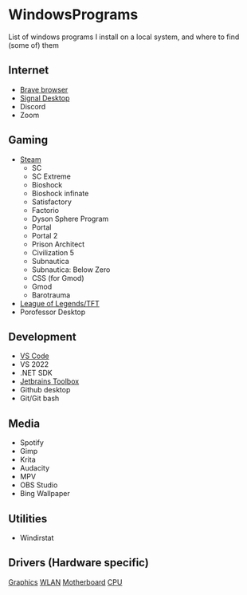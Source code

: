 # WindowsPrograms

List of windows programs I install on a local system, and where to find (some of) them

## Internet

- [Brave browser](https://brave.com/)
- [Signal Desktop](https://signal.org/download/)
- Discord
- Zoom

## Gaming

- [Steam](https://store.steampowered.com/)
  - SC
  - SC Extreme
  - Bioshock
  - Bioshock infinate
  - Satisfactory
  - Factorio
  - Dyson Sphere Program
  - Portal
  - Portal 2 
  - Prison Architect
  - Civilization 5
  - Subnautica
  - Subnautica: Below Zero
  - CSS (for Gmod)
  - Gmod
  - Barotrauma
- [League of Legends/TFT](https://www.leagueoflegends.com/)
- Porofessor Desktop

## Development

- [VS Code](https://code.visualstudio.com/)
- VS 2022
- .NET SDK
- [Jetbrains Toolbox](https://www.jetbrains.com/toolbox-app/)
- Github desktop
- Git/Git bash

## Media

- Spotify
- Gimp
- Krita
- Audacity
- MPV
- OBS Studio
- Bing Wallpaper

## Utilities

- Windirstat

## Drivers (Hardware specific)

[Graphics](https://www.amd.com/en/support/graphics/radeon-400-series/radeon-rx-400-series/radeon-rx-470)
[WLAN](https://www.rosewill.com/download?d=RNX-N150PCe)
[Motherboard](https://www.msi.com/Motherboard/970A-G43-PLUS/support)
[CPU](https://www.amd.com/en/support/cpu/amd-ryzen-processors/amd-ryzen-7-desktop-processors/amd-ryzen-7-1700)
